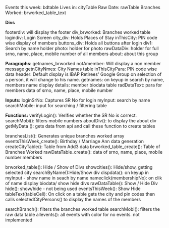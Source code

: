 Events this week: bdtable
Lives in: cityTable
Raw Date: rawTable
Branches Worked: brworked_table_text


**Divs**

footerdiv: will display the footer
div_brworked: Branches worked table
logindiv: Login Screen
city_div: Holds Places of Stay
inThisCity: PIN code wise display of members
buttons_div: Holds all buttons after login
div1: Search by name holder 
photo: holder for photo
rawDataDiv: holder for full srno, name, place, mobile number of all members
about: about this group

**Paragraphs**:
getnames_brworked
notAmember: Will display a non member message
getnCityNmes: City Names table
inThisCityPara: PIN code wise data
header: Default display is IBAP Retirees' Google Group
on selection of a person, it will change to his name.
getnames: on keyup in search by name, members name display
details: member biodata table 
radDataText: para for members data of srno, name, place, mobile number

**Inputs:**
loginSrNo: Captures SR No for login
myInput: search by name 
searchMobile: input for searching / filtering table


**Functions:**
verifyLogin(): Verifies whether the SR No is correct.
searchMobi(): filters mobile numbers
aboutDiv(): to display the about div
getMyData (): gets data from api
and call these function to create tables

branchesList(): Generates unique branches worked array
eventsThisWeek_create(): Birthday / Marriage Ann data generation
createCityTable(): Table from Add3 data
brworked_table_create(): Table of Branches Worked
rawDataTable_create(): data of srno, name, place, mobile number members



brworked_table(): Hide / Show of Divs
showcities(): Hide/show, getting selected city
searchByName():Hide/Show div
dispdata(): on keyup in myInput - show name in seach by name
nameclick(membershipNo): on clik of name display biodata/ show hide divs
rawDataTable(): Show / Hide Div
hide(): show/hide - not being used
eventsThisWeek(): Show Hide
tableText(tableCell): On click on a table gets the city and pin codes
then calls selectedCityPersons() to display the names of the members

searchBranch(): filters the branches worked table
searchMobi(): filters the raw data table
allevents(): all events with color for no events. not implemented
